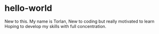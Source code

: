 # hello-world
New to this.
My name is Torlan, 
New to coding but really motivated to learn 
Hoping to develop my skills with full concentration.
